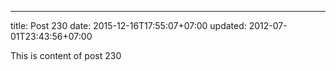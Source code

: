 ---
title: Post 230
date: 2015-12-16T17:55:07+07:00
updated: 2012-07-01T23:43:56+07:00

This is content of post 230